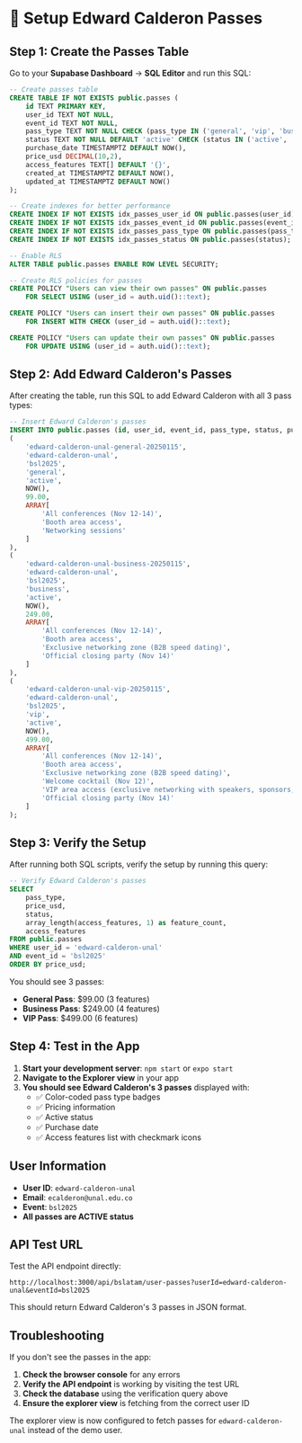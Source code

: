 # 🎫 Setup Edward Calderon Passes

## Step 1: Create the Passes Table

Go to your **Supabase Dashboard** → **SQL Editor** and run this SQL:

```sql
-- Create passes table
CREATE TABLE IF NOT EXISTS public.passes (
    id TEXT PRIMARY KEY,
    user_id TEXT NOT NULL,
    event_id TEXT NOT NULL,
    pass_type TEXT NOT NULL CHECK (pass_type IN ('general', 'vip', 'business')),
    status TEXT NOT NULL DEFAULT 'active' CHECK (status IN ('active', 'used', 'expired', 'cancelled')),
    purchase_date TIMESTAMPTZ DEFAULT NOW(),
    price_usd DECIMAL(10,2),
    access_features TEXT[] DEFAULT '{}',
    created_at TIMESTAMPTZ DEFAULT NOW(),
    updated_at TIMESTAMPTZ DEFAULT NOW()
);

-- Create indexes for better performance
CREATE INDEX IF NOT EXISTS idx_passes_user_id ON public.passes(user_id);
CREATE INDEX IF NOT EXISTS idx_passes_event_id ON public.passes(event_id);
CREATE INDEX IF NOT EXISTS idx_passes_pass_type ON public.passes(pass_type);
CREATE INDEX IF NOT EXISTS idx_passes_status ON public.passes(status);

-- Enable RLS
ALTER TABLE public.passes ENABLE ROW LEVEL SECURITY;

-- Create RLS policies for passes
CREATE POLICY "Users can view their own passes" ON public.passes
    FOR SELECT USING (user_id = auth.uid()::text);

CREATE POLICY "Users can insert their own passes" ON public.passes
    FOR INSERT WITH CHECK (user_id = auth.uid()::text);

CREATE POLICY "Users can update their own passes" ON public.passes
    FOR UPDATE USING (user_id = auth.uid()::text);
```

## Step 2: Add Edward Calderon's Passes

After creating the table, run this SQL to add Edward Calderon with all 3 pass types:

```sql
-- Insert Edward Calderon's passes
INSERT INTO public.passes (id, user_id, event_id, pass_type, status, purchase_date, price_usd, access_features) VALUES
(
    'edward-calderon-unal-general-20250115',
    'edward-calderon-unal',
    'bsl2025',
    'general',
    'active',
    NOW(),
    99.00,
    ARRAY[
        'All conferences (Nov 12-14)',
        'Booth area access',
        'Networking sessions'
    ]
),
(
    'edward-calderon-unal-business-20250115',
    'edward-calderon-unal',
    'bsl2025',
    'business',
    'active',
    NOW(),
    249.00,
    ARRAY[
        'All conferences (Nov 12-14)',
        'Booth area access',
        'Exclusive networking zone (B2B speed dating)',
        'Official closing party (Nov 14)'
    ]
),
(
    'edward-calderon-unal-vip-20250115',
    'edward-calderon-unal',
    'bsl2025',
    'vip',
    'active',
    NOW(),
    499.00,
    ARRAY[
        'All conferences (Nov 12-14)',
        'Booth area access',
        'Exclusive networking zone (B2B speed dating)',
        'Welcome cocktail (Nov 12)',
        'VIP area access (exclusive networking with speakers, sponsors, authorities)',
        'Official closing party (Nov 14)'
    ]
);
```

## Step 3: Verify the Setup

After running both SQL scripts, verify the setup by running this query:

```sql
-- Verify Edward Calderon's passes
SELECT 
    pass_type,
    price_usd,
    status,
    array_length(access_features, 1) as feature_count,
    access_features
FROM public.passes 
WHERE user_id = 'edward-calderon-unal' 
AND event_id = 'bsl2025'
ORDER BY price_usd;
```

You should see 3 passes:
- **General Pass**: $99.00 (3 features)
- **Business Pass**: $249.00 (4 features)  
- **VIP Pass**: $499.00 (6 features)

## Step 4: Test in the App

1. **Start your development server**: `npm start` or `expo start`
2. **Navigate to the Explorer view** in your app
3. **You should see Edward Calderon's 3 passes** displayed with:
   - ✅ Color-coded pass type badges
   - ✅ Pricing information
   - ✅ Active status
   - ✅ Purchase date
   - ✅ Access features list with checkmark icons

## User Information

- **User ID**: `edward-calderon-unal`
- **Email**: `ecalderon@unal.edu.co`
- **Event**: `bsl2025`
- **All passes are ACTIVE status**

## API Test URL

Test the API endpoint directly:
```
http://localhost:3000/api/bslatam/user-passes?userId=edward-calderon-unal&eventId=bsl2025
```

This should return Edward Calderon's 3 passes in JSON format.

## Troubleshooting

If you don't see the passes in the app:

1. **Check the browser console** for any errors
2. **Verify the API endpoint** is working by visiting the test URL
3. **Check the database** using the verification query above
4. **Ensure the explorer view** is fetching from the correct user ID

The explorer view is now configured to fetch passes for `edward-calderon-unal` instead of the demo user.

